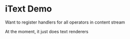 # iText Demo

Want to register handlers for all operators in content stream

At the moment, it just does text renderers
